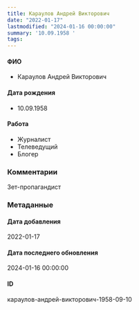 ```yaml
---
title: Караулов Андрей Викторович
date: "2022-01-17"
lastmodified: "2024-01-16 00:00:00"
summary: '10.09.1958 '
tags: 
---
```

<!--# pp1-->
<!--## Фигурант-->
<!--### Личные данные-->
#### ФИО
- Караулов Андрей Викторович
#### Дата рождения
- 10.09.1958
#### Работа
- Журналист
- Телеведущий
- Блогер
### Комментарии
Зет-пропагандист
### Метаданные
#### Дата добавления
2022-01-17
#### Дата последнего обновления
2024-01-16 00:00:00
#### ID
караулов-андрей-викторович-1958-09-10
<!--## END;-->
